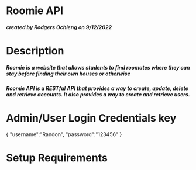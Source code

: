 <h1>Roomie API</h1>
<h5>created by Rodgers Ochieng on 9/12/2022<h5>

<h1>Description</h1>
<h5>Roomie is a website that allows students to find roomates where they can stay before finding their own houses or otherwise
</h5>
<h5>Roomie API is a RESTful API that provides a way to create, update, delete and retrieve accounts. It also provides a way to create and retrieve users.</h5>

<h1>Admin/User Login Credentials key</h1>
{
  "username":"Randon",
  "password":"123456"
}
<h1>Setup Requirements</h1>

